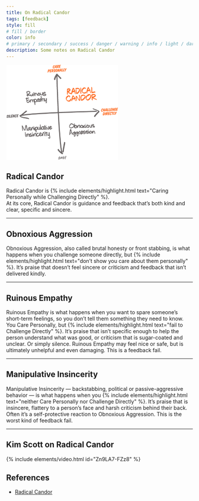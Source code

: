```yaml
---
title: On Radical Candor
tags: [feedback]
style: fill
# fill / border
color: info
# primary / secondary / success / danger / warning / info / light / dark
description: Some notes on Radical Candor
---
```

<img src="../assets/blog/feedback/radical_candor.png" width="60%">

## Radical Candor
Radical Candor is {% include elements/highlight.html text="Caring Personally while Challenging Directly" %}.  
At its core, Radical Candor is guidance and feedback that’s both kind and clear, specific and sincere.

---

## Obnoxious Aggression
Obnoxious Aggression, also called brutal honesty or front stabbing, is what happens when you challenge someone directly, but {% include elements/highlight.html text="don’t show you care about them personally" %}. It’s praise that doesn’t feel sincere or criticism and feedback that isn’t delivered kindly.

---

## Ruinous Empathy
Ruinous Empathy is what happens when you want to spare someone’s short-term feelings, so you don’t tell them something they need to know. You Care Personally, but {% include elements/highlight.html text="fail to Challenge Directly" %}. It’s praise that isn’t specific enough to help the person understand what was good, or criticism that is sugar-coated and unclear. Or simply silence. Ruinous Empathy may feel nice or safe, but is ultimately unhelpful and even damaging. This is a feedback fail.

---

## Manipulative Insincerity
Manipulative Insincerity — backstabbing, political or passive-aggressive behavior — is what happens when you {% include elements/highlight.html text="neither Care Personally nor Challenge Directly" %}. It’s praise that is insincere, flattery to a person’s face and harsh criticism behind their back. Often it’s a self-protective reaction to Obnoxious Aggression. This is the worst kind of feedback fail.

---

## Kim Scott on Radical Candor
{% include elements/video.html id="Zn9LA7-FZz8" %}

## References
* [Radical Candor](https://www.radicalcandor.com/our-approach/)